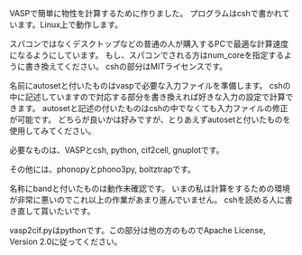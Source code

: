 VASPで簡単に物性を計算するために作りました。
プログラムはcshで書かれています。Linux上で動作します。

スパコンではなくデスクトップなどの普通の人が購入するPCで最適な計算速度になるようにしています。
もし、スパコンでされる方はnum_coreを指定するように書き換えてください。
cshの部分はMITライセンスです。

名前にautosetと付いたものはvaspで必要な入力ファイルを準備します。
cshの中に記述していますので対応する部分を書き換えれば好きな入力の設定で計算できます。
autosetと記述の付いたものはcshの中でなくても入力ファイルの修正が可能です。
どちらが良いかは好みですが、とりあえずautosetと付いたものを使用してみてください。

必要なものは、VASPとcsh, python, cif2cell, gnuplotです。

その他には、phonopyとphono3py, boltztrapです。

名称にbandと付いたものは動作未確認です。
いまの私は計算をするための環境が非常に悪いのでこれ以上の作業があまり進んでいません。
cshを読める人に書き直して貰いたいです。

vasp2cif.pyはpythonです。この部分は他の方のものでApache License, Version 2.0に従ってください。
